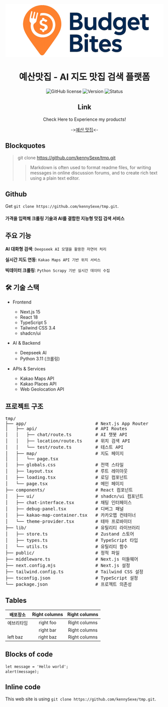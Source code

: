 <div align="center">

![GitHub图标](./LOGO.png)

# 예산맛집 - AI 지도 맛집 검색 플랫폼

![GitHub license](https://img.shields.io/badge/license-MIT-blue)
![Version](https://img.shields.io/badge/version-1.0.3-green)
![Status](https://img.shields.io/badge/status-Production%20Ready-brightgreen)
## Link

Check Here to Experience my products! 

->[예산 맛집](https://v0-new-project-x6pcnftuf9i.vercel.app/)<-

</div>

## Blockquotes

> git clone https://github.com/kennySexe/tmp.git
>
>> Markdown is often used to format readme files, for writing messages in online discussion forums, and to create rich text using a plain text editor.
## Github

Get `git clone https://github.com/kennySexe/tmp.git`.

#### 가격을 입력해 크롤링 기술과 AI를 결합한 지능형 맛집 검색 서비스

##  주요 기능

**AI 대화형 검색**: `Deepseek AI 모델을 활용한 자연어 처리`

**실시간 지도 연동**: `Kakao Maps API 기반 위치 서비스`

**빅데이터 크롤링**: `Python Scrapy 기반 실시간 데이터 수집`

## 🛠️ 기술 스택

* Frontend
  * Next.js 15
  * React 18
  * TypeScript 5
  * Tailwind CSS 3.4
  * shadcn/ui

* AI & Backend
  * Deepseek AI
  * Python 3.11 (크롤링)

* APIs & Services
  * Kakao Maps API
  * Kakao Places API
  * Web Geolocation API


## 프로젝트 구조

<pre>tmp/
├── app/                          # Next.js App Router
│   ├── api/                      # API Routes
│   │   ├── chat/route.ts         # AI 챗봇 API
│   │   ├── location/route.ts     # 위치 검색 API
│   │   └── test/route.ts         # 테스트 API
│   ├── map/                      # 지도 페이지
│   │   └── page.tsx
│   ├── globals.css               # 전역 스타일
│   ├── layout.tsx                # 루트 레이아웃
│   ├── loading.tsx               # 로딩 컴포넌트
│   └── page.tsx                  # 메인 페이지
├── components/                   # React 컴포넌트
│   ├── ui/                       # shadcn/ui 컴포넌트
│   ├── chat-interface.tsx        # 채팅 인터페이스
│   ├── debug-panel.tsx           # 디버그 패널
│   ├── kakao-map-container.tsx   # 카카오맵 컨테이너
│   └── theme-provider.tsx        # 테마 프로바이더
├── lib/                          # 유틸리티 라이브러리
│   ├── store.ts                  # Zustand 스토어
│   ├── types.ts                  # TypeScript 타입
│   └── utils.ts                  # 유틸리티 함수
├── public/                       # 정적 파일
├── middleware.ts                 # Next.js 미들웨어
├── next.config.mjs               # Next.js 설정
├── tailwind.config.ts            # Tailwind CSS 설정
├── tsconfig.json                 # TypeScript 설정
└── package.json                  # 프로젝트 의존성</pre>

## Tables

|배포장소| Right columns | Right columns |
| ------------- |:-------------:|:-------------:|
| 에브리타임      | right foo     | Right columns |
|       | right bar     | Right columns |
| left baz      | right baz     | Right columns |


## Blocks of code

```
let message = 'Hello world';
alert(message);
```

## Inline code

This web site is using `git clone https://github.com/kennySexe/tmp.git`.
